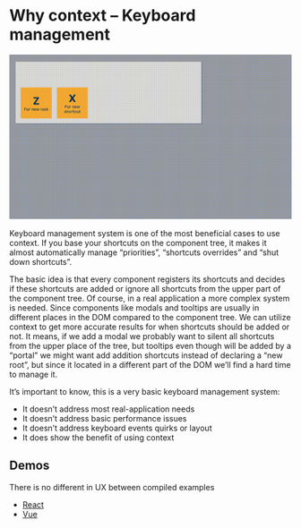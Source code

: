 # Why context – Keyboard management

![](demo.gif)

Keyboard management system is one of the most beneficial cases to use context.
If you base your shortcuts on the component tree, it makes it almost automatically manage “priorities”, “shortcuts overrides” and “shut down shortcuts”.

The basic idea is that every component registers its shortcuts and decides if these shortcuts are added or ignore all shortcuts from the upper part of the component tree. Of course, in a real application a more complex system is needed.
Since components like modals and tooltips are usually in different places in the DOM compared to the component tree. We can utilize context to get more accurate results for when shortcuts should be added or not. It means, if we add a modal we probably want to silent all shortcuts from the upper place of the tree, but tooltips even though will be added by a “portal” we might want add addition shortcuts instead of declaring a “new root”, but since it located in a different part of the DOM we’ll find a hard time to manage it.

It’s important to know, this is a very basic keyboard management system:
- It doesn’t address most real-application needs
- It doesn’t address basic performance issues
- It doesn’t address keyboard events quirks or layout
- It does show the benefit of using context


## Demos

There is no different in UX between compiled examples

- [React](https://orisomething.github.io/why-context/keyboard-management-react/)
- [Vue](https://orisomething.github.io/why-context/keyboard-management-vue/)
